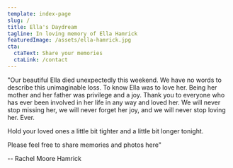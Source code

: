 ```yaml
---
template: index-page
slug: /
title: Ella's Daydream
tagline: In loving memory of Ella Hamrick
featuredImage: /assets/ella-hamrick.jpg
cta:
  ctaText: Share your memories
  ctaLink: /contact
---
```

"Our beautiful Ella died unexpectedly this weekend. We have no words to describe this unimaginable loss. To know Ella was to love her. Being her mother and her father was privilege and a joy. Thank you to everyone who has ever been involved in her life in any way and loved her. We will never stop missing her, we will never forget her joy, and we will never stop loving her. Ever.

Hold your loved ones a little bit tighter and a little bit longer tonight.

Please feel free to share memories and photos here"

-- Rachel Moore Hamrick